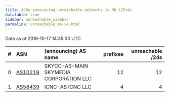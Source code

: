 ```yaml
---
title: ASNs announcing unreachable networks in MN (IPv4)
datatable: true
sidebar: unreachable_sidebar
permalink: unreachable_mn-v4.html
---
```


Data as of 2018-10-17 14:35:00 UTC


<div class="datatable-begin"></div>

|   # | ASN                                    | (announcing) AS name                   |   prefixes |   unreachable /24s |
|----:|:---------------------------------------|:---------------------------------------|-----------:|-------------------:|
|   0 | [AS10219](unreachable_AS10219-v4.html) | SKYCC-AS-MAIN SKYMEDIA CORPORATION LLC |         12 |                 12 |
|   1 | [AS58439](unreachable_AS58439-v4.html) | ICNC-AS ICNC LLC                       |          4 |                  4 |

<div class="datatable-end"></div>